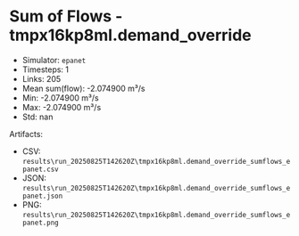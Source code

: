 # Sum of Flows - tmpx16kp8ml.demand_override

- Simulator: `epanet`
- Timesteps: 1
- Links: 205
- Mean sum(flow): -2.074900 m³/s
- Min: -2.074900 m³/s
- Max: -2.074900 m³/s
- Std: nan

Artifacts:
- CSV: `results\run_20250825T142620Z\tmpx16kp8ml.demand_override_sumflows_epanet.csv`
- JSON: `results\run_20250825T142620Z\tmpx16kp8ml.demand_override_sumflows_epanet.json`
- PNG: `results\run_20250825T142620Z\tmpx16kp8ml.demand_override_sumflows_epanet.png`